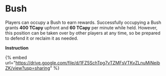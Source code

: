 # Bush

Players can occupy a Bush to earn rewards. Successfully occupying a Bush grants **400 TCapy** upfront and **60 TCapy** per minute while held. However, this position can be taken over by other players at any time, so be prepared to defend it or reclaim it as needed.

**Instruction**

{% embed url="https://drive.google.com/file/d/1FZ5SchTpg7vTZMFsVTKvZLnuMiNeibZK/view?usp=sharing" %}
